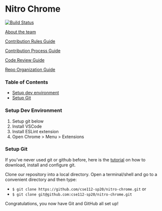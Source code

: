 # Nitro Chrome

[![Build Status](https://travis-ci.com/cse112-sp20/nitro-chrome.svg?branch=master)](https://travis-ci.com/cse112-sp20/nitro-chrome)

[About the team](https://github.com/cse112-sp20/nitro-chrome/wiki#about-the-team)

[Contribution Rules Guide](https://github.com/cse112-sp20/nitro-chrome/wiki/Contributing-to-Nitro)

[Contribution Process Guide](https://github.com/cse112-sp20/nitro-chrome/wiki/Process-for-Contributing)

[Code Review Guide](https://github.com/cse112-sp20/nitro-chrome/wiki/Code-Reviews)

[Repo Organization Guide](https://github.com/cse112-sp20/nitro-chrome/wiki/Repo-Organization)

### Table of Contents
 * [Setup dev environment](#setup-dev-environment)
 * [Setup Git](#setup-git)

### Setup Dev Environment
1. Setup git below
2. Install VSCode
3. Install ESLint extension
4. Open Chrome > Menu > Extensions 


### Setup Git
If you’ve never used git or github before, here is the [tutorial](https://help.github.com/en/github/getting-started-with-github/set-up-git) on how to download, install and configure git.

Clone our repository into a local directory. Open a terminal/shell and go to a convenient directory and then type:
 * `$ git clone https://github.com/cse112-sp20/nitro-chrome.git` or  
 * `$ git clone git@github.com:cse112-sp20/nitro-chrome.git`

Congratulations, you now have Git and GitHub all set up!
